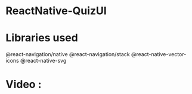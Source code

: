 # ReactNative-QuizUI

# Libraries used
@react-navigation/native
@react-navigation/stack
@react-native-vector-icons
@react-native-svg

# Video : 

